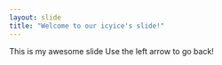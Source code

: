 ```yaml
---
layout: slide
title: "Welcome to our icyice's slide!"
---
```

This is my awesome slide
Use the left arrow to go back!
